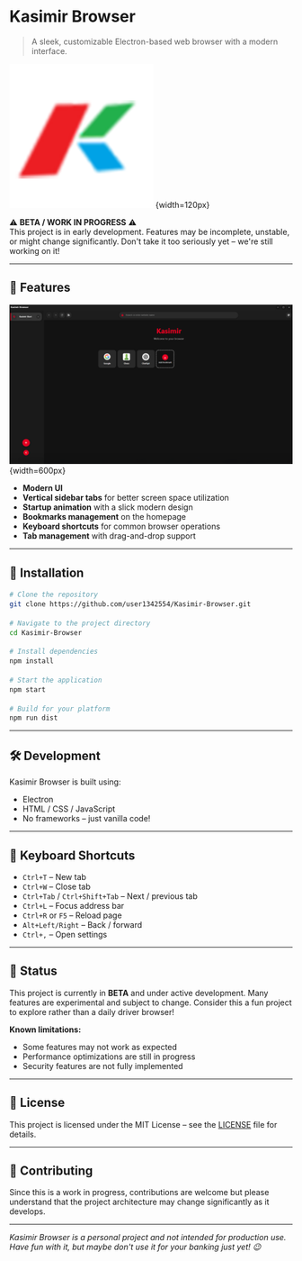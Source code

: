 # Kasimir Browser

> A sleek, customizable Electron-based web browser with a modern interface.

![Kasimir Browser Logo](assets/logo.png) {width=120px}

⚠️ **BETA / WORK IN PROGRESS** ⚠️  
This project is in early development. Features may be incomplete, unstable, or might change significantly. Don't take it too seriously yet – we're still working on it!

---

## 🌟 Features

![Kasimir Browser Home Screen](assets/screenshot-homepage.png) {width=600px}

- **Modern UI**  
- **Vertical sidebar tabs** for better screen space utilization  
- **Startup animation** with a slick modern design  
- **Bookmarks management** on the homepage  
- **Keyboard shortcuts** for common browser operations  
- **Tab management** with drag-and-drop support  

---

## 🚀 Installation

```bash
# Clone the repository
git clone https://github.com/user1342554/Kasimir-Browser.git

# Navigate to the project directory
cd Kasimir-Browser

# Install dependencies
npm install

# Start the application
npm start

# Build for your platform
npm run dist
```

---

## 🛠️ Development

Kasimir Browser is built using:

- Electron  
- HTML / CSS / JavaScript  
- No frameworks – just vanilla code!

---

## 🔑 Keyboard Shortcuts

- `Ctrl+T` – New tab  
- `Ctrl+W` – Close tab  
- `Ctrl+Tab` / `Ctrl+Shift+Tab` – Next / previous tab  
- `Ctrl+L` – Focus address bar  
- `Ctrl+R` or `F5` – Reload page  
- `Alt+Left/Right` – Back / forward  
- `Ctrl+,` – Open settings  

---

## 🚧 Status

This project is currently in **BETA** and under active development. Many features are experimental and subject to change. Consider this a fun project to explore rather than a daily driver browser!

**Known limitations:**
- Some features may not work as expected  
- Performance optimizations are still in progress  
- Security features are not fully implemented  

---

## 📄 License

This project is licensed under the MIT License – see the [LICENSE](LICENSE) file for details.

---

## 🤝 Contributing

Since this is a work in progress, contributions are welcome but please understand that the project architecture may change significantly as it develops.

---

*Kasimir Browser is a personal project and not intended for production use. Have fun with it, but maybe don't use it for your banking just yet! 😉*

